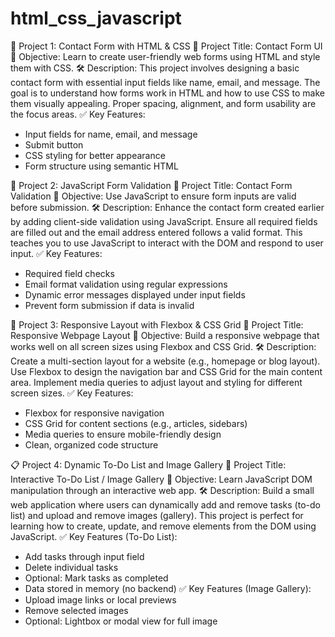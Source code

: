 # html_css_javascript

🚀 Project 1: Contact Form with HTML & CSS
📌 Project Title: Contact Form UI 🎯 Objective: Learn to create user-friendly web forms using HTML and style them with CSS. 🛠️ Description: This project involves designing a basic contact form with essential input fields like name, email, and message. The goal is to understand how forms work in HTML and how to use CSS to make them visually appealing. Proper spacing, alignment, and form usability are the focus areas.
✅ Key Features:
* Input fields for name, email, and message
* Submit button
* CSS styling for better appearance
* Form structure using semantic HTML

🧪 Project 2: JavaScript Form Validation
📌 Project Title: Contact Form Validation 🎯 Objective: Use JavaScript to ensure form inputs are valid before submission. 🛠️ Description: Enhance the contact form created earlier by adding client-side validation using JavaScript. Ensure all required fields are filled out and the email address entered follows a valid format. This teaches you to use JavaScript to interact with the DOM and respond to user input.
✅ Key Features:
* Required field checks
* Email format validation using regular expressions
* Dynamic error messages displayed under input fields
* Prevent form submission if data is invalid

📱 Project 3: Responsive Layout with Flexbox & CSS Grid
📌 Project Title: Responsive Webpage Layout 🎯 Objective: Build a responsive webpage that works well on all screen sizes using Flexbox and CSS Grid. 🛠️ Description: Create a multi-section layout for a website (e.g., homepage or blog layout). Use Flexbox to design the navigation bar and CSS Grid for the main content area. Implement media queries to adjust layout and styling for different screen sizes.
✅ Key Features:
* Flexbox for responsive navigation
* CSS Grid for content sections (e.g., articles, sidebars)
* Media queries to ensure mobile-friendly design
* Clean, organized code structure

📋 Project 4: Dynamic To-Do List and Image Gallery
📌 Project Title: Interactive To-Do List / Image Gallery 🎯 Objective: Learn JavaScript DOM manipulation through an interactive web app. 🛠️ Description: Build a small web application where users can dynamically add and remove tasks (to-do list) and upload and remove images (gallery). This project is perfect for learning how to create, update, and remove elements from the DOM using JavaScript.
✅ Key Features (To-Do List):
* Add tasks through input field
* Delete individual tasks
* Optional: Mark tasks as completed
* Data stored in memory (no backend)
✅ Key Features (Image Gallery):
* Upload image links or local previews
* Remove selected images
* Optional: Lightbox or modal view for full image

